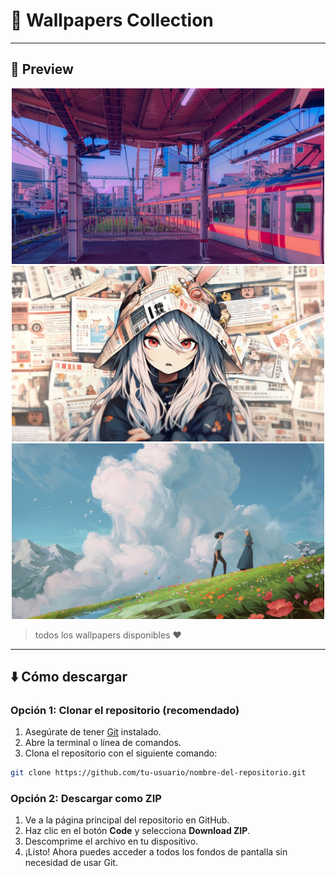 # 📂 Wallpapers Collection  
---

## 🌌 Preview

<p align="center">
  <img src="bg-/b-008.jpg" width="500px" />
  <img src="mg-/m-027.jpg" width="500px" />
  <img src="bg-/b-003.jpg" width="500px" />
</p>

> todos los wallpapers disponibles ♥

---

## ⬇️ Cómo descargar

### Opción 1: Clonar el repositorio (recomendado)

1. Asegúrate de tener [Git](https://git-scm.com/) instalado.
2. Abre la terminal o línea de comandos.
3. Clona el repositorio con el siguiente comando:

```bash
git clone https://github.com/tu-usuario/nombre-del-repositorio.git
```

### Opción 2: Descargar como ZIP

1. Ve a la página principal del repositorio en GitHub.
2. Haz clic en el botón **Code** y selecciona **Download ZIP**.
3. Descomprime el archivo en tu dispositivo.
4. ¡Listo! Ahora puedes acceder a todos los fondos de pantalla sin necesidad de usar Git.

